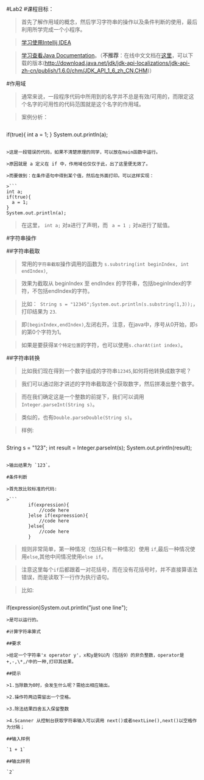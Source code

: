#Lab2
#课程目标：

> 首先了解作用域的概念，然后学习字符串的操作以及条件判断的使用，最后利用所学完成一个小程序。

> [学习使用Intellij IDEA](https://github.com/java-b/Forum/blob/master/IDEA.md)

> [学习查看Java Documentation](https://docs.oracle.com/javase/8/docs/api/)。（**不推荐**：在线中文文档在[这里](http://tool.oschina.net/apidocs/apidoc?api=jdk-zh)，可以下载的版本(http://download.java.net/jdk/jdk-api-localizations/jdk-api-zh-cn/publish/1.6.0/chm/JDK_API_1_6_zh_CN.CHM)）


#作用域

>通常来说，一段程序代码中所用到的名字并不总是有效/可用的，而限定这个名字的可用性的代码范围就是这个名字的作用域。

>案例分析：

>```
if(true){
  int a = 1;
}
System.out.println(a);
```

>这是一段错误的代码，如果不清楚原理的同学，可以放在main函数中运行。

>原因就是 a 定义在 if 中，作用域也仅仅于此，出了这里便无效了。

>而要做到：在条件语句中得到某个值，然后在外面打印。可以这样实现：

>```
int a;
if(true){
  a = 1;
}
System.out.println(a);
```
>在这里， `int a;` 对a进行了声明，而 ` a = 1 ;` 对a进行了赋值。 

#字符串操作

##字符串截取

>常用的`字符串截取`操作调用的函数为 `s.substring(int beginIndex, int endIndex)`,

>效果为截取从 beginIndex 至 endIndex 的字符串，包括beginIndex的字符，不包括endIndex的字符。

>比如：` String s = "12345";System.out.println(s.substring(1,3));`，打印结果为 `23`.

>即`[beginIndex,endIndex)`,左闭右开。注意，在java中，序号从0开始，即`s`的第0个字符为1。

>如果是要获得`某个特定位置`的字符，也可以使用`s.charAt(int index)`。

##字符串转换

>比如我们现在得到一个数字组成的字符串`12345`,如何将他转换成数字呢？

>我们可以通过刚才讲述的字符串截取逐个获取数字，然后拼凑出整个数字。

>而在我们确定这是一个整数的前提下，我们可以调用`Integer.parseInt(String s)`。

>类似的，也有`Double.parseDouble(String s)`。

>样例:

>```
String s = "123";
int result = Integer.parseInt(s);
System.out.println(result);
```

>输出结果为 `123`。

#条件判断

>首先放比较标准的代码:

>```        
        if(expression){
            //code here
        }else if(expreession){
            //code here
        }else{
            //code here
        }
```

>规则非常简单，第一种情况（包括只有一种情况）使用 `if`,最后一种情况使用`else`,其他中间情况使用`else if`。

>注意这里每个`if`后都跟着一对花括号，而在没有花括号时，并不直接算语法错误，而是读取下一行作为执行语句。

>比如:

>```
if(expression)System.out.println("just one line");
```
>是可以运行的。

#计算字符串算式

##要求

>给定一个字符串'x operator y'，x和y是9以内（包括9）的非负整数，operator是+,-,\*,/中的一种,打印其结果。

##提示

>1.当除数为0时，会发生什么呢？需给出相应输出。

>2.操作符两边需留出一个空格。

>3.除法结果四舍五入保留整数

>4.Scanner 从控制台获取字符串输入可以调用 next()或者nextLine(),next()以空格作为分隔；

##输入样例

`1 + 1`

##输出样例

`2`


